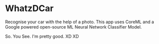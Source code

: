 # WhatzDCar
Recognise your car with the help of a photo. This app uses CoreML and a Google powered open-source ML Neural Network Classifier Model.


So. You See. I'm pretty good. XD XD
